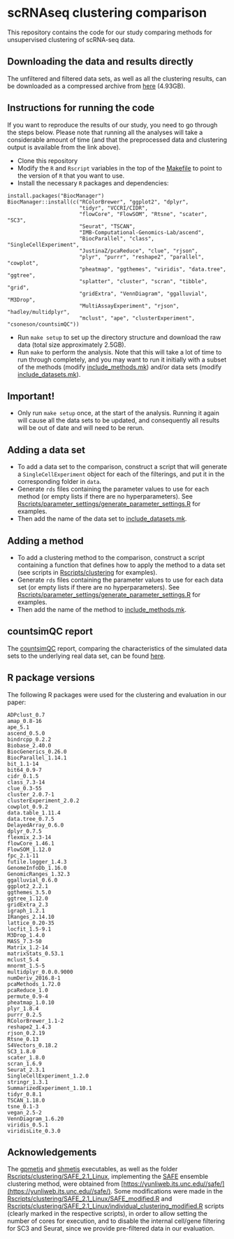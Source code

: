 # scRNAseq clustering comparison
This repository contains the code for our study comparing methods for unsupervised clustering of scRNA-seq data.

## Downloading the data and results directly
The unfiltered and filtered data sets, as well as all the clustering results, can be downloaded as a compressed archive from [here](http://imlspenticton.uzh.ch/robinson_lab/DuoClustering2018/DuoClustering2018.tar.gz) (4.93GB). 

## Instructions for running the code
If you want to reproduce the results of our study, you need to go through the steps below. Please note that running all the analyses will take a considerable amount of time (and that the preprocessed data and clustering output is available from the link above).

- Clone this repository
- Modify the `R` and `Rscript` variables in the top of the [Makefile](Makefile) to point to the version of `R` that you want to use.
- Install the necessary `R` packages and dependencies:

```
install.packages("BiocManager")
BiocManager::install(c("RColorBrewer", "ggplot2", "dplyr", 
                       "tidyr", "VCCRI/CIDR", 
                       "flowCore", "FlowSOM", "Rtsne", "scater", "SC3", 
                       "Seurat", "TSCAN", 
                       "IMB-Computational-Genomics-Lab/ascend",
                       "BiocParallel", "class", "SingleCellExperiment",
                       "JustinaZ/pcaReduce", "clue", "rjson", 
                       "plyr", "purrr", "reshape2", "parallel", "cowplot", 
                       "pheatmap", "ggthemes", "viridis", "data.tree", "ggtree",
                       "splatter", "cluster", "scran", "tibble", "grid", 
                       "gridExtra", "VennDiagram", "ggalluvial", "M3Drop",
                       "MultiAssayExperiment", "rjson", "hadley/multidplyr",
                       "mclust", "ape", "clusterExperiment", "csoneson/countsimQC"))
```

- Run `make setup` to set up the directory structure and download the raw data (total size approximately 2.5GB).
- Run `make` to perform the analysis. Note that this will take a lot of time to run through completely, and you may want to run it initially with a subset of the methods (modify [include_methods.mk](include_methods.mk)) and/or data sets (modify [include_datasets.mk](include_datasets.mk)). 

## Important!
- Only run `make setup` once, at the start of the analysis. Running it again will cause all the data sets to be updated, and consequently all results will be out of date and will need to be rerun.

## Adding a data set
- To add a data set to the comparison, construct a script that will generate a `SingleCellExperiment` object for each of the filterings, and put it in the corresponding folder in `data`.
- Generate `rds` files containing the parameter values to use for each method (or empty lists if there are no hyperparameters). See [Rscripts/parameter_settings/generate_parameter_settings.R](Rscripts/parameter_settings/generate_parameter_settings.R) for examples.
- Then add the name of the data set to [include_datasets.mk](include_datasets.mk).

## Adding a method
- To add a clustering method to the comparison, construct a script containing a function that defines how to apply the method to a data set (see scripts in [Rscripts/clustering](Rscripts/clustering) for examples).
- Generate `rds` files containing the parameter values to use for each data set (or empty lists if there are no hyperparameters). See [Rscripts/parameter_settings/generate_parameter_settings.R](Rscripts/parameter_settings/generate_parameter_settings.R) for examples.
- Then add the name of the method to [include_methods.mk](include_methods.mk).

## countsimQC report 
The [countsimQC](https://github.com/csoneson/countsimQC) report, comparing the characteristics of the simulated data sets to the underlying real data set, can be found [here](http://htmlpreview.github.io/?https://github.com/markrobinsonuzh/scRNAseq_clustering_comparison/blob/master/output/countsimQC/Kumar_countsimQC.html).

## R package versions
The following R packages were used for the clustering and evaluation in our paper:

```
ADPclust_0.7
amap_0.8-16
ape_5.1
ascend_0.5.0
bindrcpp_0.2.2
Biobase_2.40.0
BiocGenerics_0.26.0
BiocParallel_1.14.1
bit_1.1-14
bit64_0.9-7
cidr_0.1.5
class_7.3-14
clue_0.3-55
cluster_2.0.7-1
clusterExperiment_2.0.2
cowplot_0.9.2
data.table_1.11.4
data.tree_0.7.5
DelayedArray_0.6.0
dplyr_0.7.5
flexmix_2.3-14
flowCore_1.46.1
FlowSOM_1.12.0
fpc_2.1-11
futile.logger_1.4.3
GenomeInfoDb_1.16.0
GenomicRanges_1.32.3
ggalluvial_0.6.0
ggplot2_2.2.1
ggthemes_3.5.0
ggtree_1.12.0
gridExtra_2.3
igraph_1.2.1
IRanges_2.14.10
lattice_0.20-35
locfit_1.5-9.1
M3Drop_1.4.0
MASS_7.3-50
Matrix_1.2-14
matrixStats_0.53.1
mclust_5.4
mnormt_1.5-5
multidplyr_0.0.0.9000
numDeriv_2016.8-1
pcaMethods_1.72.0
pcaReduce_1.0
permute_0.9-4
pheatmap_1.0.10
plyr_1.8.4
purrr_0.2.5
RColorBrewer_1.1-2
reshape2_1.4.3
rjson_0.2.19
Rtsne_0.13
S4Vectors_0.18.2
SC3_1.8.0
scater_1.8.0
scran_1.6.9
Seurat_2.3.1
SingleCellExperiment_1.2.0
stringr_1.3.1
SummarizedExperiment_1.10.1
tidyr_0.8.1
TSCAN_1.18.0
tsne_0.1-3
vegan_2.5-2
VennDiagram_1.6.20
viridis_0.5.1
viridisLite_0.3.0
```

## Acknowledgements
The [gpmetis](gpmetis) and [shmetis](shmetis) executables, as well as the folder [Rscripts/clustering/SAFE_2.1_Linux](Rscripts/clustering/SAFE_2.1_Linux), implementing the [SAFE](https://www.biorxiv.org/content/early/2018/03/28/215723) ensemble clustering method, were obtained from [https://yunliweb.its.unc.edu//safe/](https://yunliweb.its.unc.edu//safe/). Some modifications were made in the [Rscripts/clustering/SAFE_2.1_Linux/SAFE_modified.R](Rscripts/clustering/SAFE_2.1_Linux/SAFE_modified.R) and [Rscripts/clustering/SAFE_2.1_Linux/individual_clustering_modified.R](Rscripts/clustering/SAFE_2.1_Linux/individual_clustering_modified.R) scripts (clearly marked in the respective scripts), in order to allow setting the number of cores for execution, and to disable the internal cell/gene filtering for SC3 and Seurat, since we provide pre-filtered data in our evaluation. 

